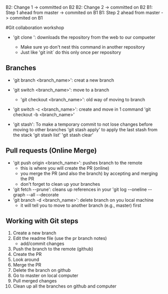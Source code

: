 B2: Change 1 -> committed on B2
B2: Change 2 -> committed on B2
B1: Step 1 ahead from master -> commited on B1
B1: Step 2 ahead from master -> commited on B1

#Git collaboration workshop

- 'git clone <URL>': downloads the repository from the web to our compueter
	- Make sure yo don't nest this command in another repository
	- Just like 'git init´ do this only once per repository

## Branches

- 'git branch <branch_name>': creat a new branch
- 'git switch <branch_name>': move to a branch
	- 'git checkout <branch_name>': old way of moving to branch

- 'git switch -c <branch_name>': create and move in 1 command
	'git checkout -b <branch_name>'

- 'git stash': To make a temporary commit to not lose changes before moving to other branches
	'git stash apply' to apply the last stash from the stack
	'git stash list'
	'git stash clear'

## Pull requests (Online Merge)

- 'git push origin <branch_name>': pushes branch to the remote
	- this is where you will create the PR (online)
	- you merge the PR (and also the branch) by accepting and merging the PR
	- don't forget to clean up your branches
- 'git fetch --prune': cleans up references in your 'git log --oneline --graph --all --decorate
- 'git branch -d <branch_name>': delete branch on you local machine
	- it will tell you to move to another branch (e.g., master) first

## Working with Git steps

1. Create a new branch
2. Edit the readme file (use the pr branch notes)
	- add/commit changes
3. Push the branch to the remote (github)
4. Create the PR
5. Look around
6. Merge the PR
7. Delete the branch on github
8. Go to master on local computer
9. Pull merged changes
10. Clean up all the branches on github and computer
